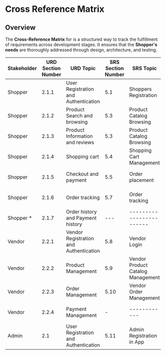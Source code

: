 # Cross Reference Matrix

## Overview
The **Cross-Reference Matrix** for  is a structured way to track the fulfillment of requirements across development stages. It ensures that the **Shopper's needs** are thoroughly addressed through design, architecture, and testing.

| **Stakeholder**         | **URD Section Number** | **URD Topic**                         | **SRS Section Number**  | **SRS Topic**                         | **Architecture Section**  | **Arch Topic**                   | **Design Section Number**  | **Design Topic**                | **Test Section Number** | **Test Topics**                 |
|--------------------------|------------------------|--------------------------------------|-------------------------|---------------------------------------|---------------------------|----------------------------------|----------------------------|---------------------------------|-------------------------|---------------------------------|
| Shopper                  | 2.1.1                  | User Registration and Authentication | 5.1                     | Shoppers Registration                 | 1.3.1                     | Shopper Component Diagram        | 6.1                        | User service                    | 7.1                     | Shoppers Registration in APP    |
| Shopper                  | 2.1.2                  | Product Search and browsing          | 5.3                     | Product Catalog Browsing              | 1.3.1                     | Shopper Component Diagram        | 6.2                        | Product Service                 | 7.3                     | Product Catalog Browsing        |
| Shopper                  | 2.1.3                  | Product Information and reviews      | 5.3                     | Product Catalog Browsing              | 1.3.1                     | Shopper Component Diagram        | 6.2                        | Product Service                 | 7.3                     | Product Catalog Browsing        |
| Shopper                  | 2.1.4                  | Shopping cart                        | 5.4                     | Shopping Cart Management              | 1.3.1                     | Shopper Component Diagram        | 6.3                        | Order service                   | 7.4                     | Cart management                 |
| Shopper                  | 2.1.5                  | Checkout and payment                 | 5.5                     | Order placement                       | 1.3.1                     | Shopper Component Diagram        | 6.3                        | Order service                   | 7.5                     | Order placement                 |
| Shopper                  | 2.1.6                  | Order tracking                       | 5.7                     | Order tracking                        | 1.3.1                     | Shopper Component Diagram        | 7.2                        | Order Table                     | 7.7                     | Order tracking                  |
| Shopper *                | 2.1.7                  | Order history and Payment history    | ---                     | ------------------------              | 1.3.1                     | Shopper Component Diagram        | 7.2                        | Order Table                     | ---                     | -                               |
| Vendor                   | 2.2.1                  |Vendor Registration and Authentication| 5.8                     | Vendor Login                          | 1.3.3                     | Vendor Component Diagram         | 6.1                        | User service                    | 7.8                     | Vendor Login                    |
| Vendor                   | 2.2.2                  | Product Management                   | 5.9                     | Vendor Product Catalog Management     | 1.3.3                     | Vendor Component Diagram         | 6.2                        | Product service                 | 7.9                     |Vendor Product Catalog Management|
| Vendor                   | 2.2.3                  | Order Management                     | 5.10                    | Vendor Order Management               | 1.3.3                     | Vendor Component Diagram         | 7.2                        | Order Table                     | 7.8                     | Vendor Order Management         |
| Vendor                   | 2.2.4                  | Payment  Management                  | -                       | ------------                          | 1.3.3                     | Vendor Component Diagram         | -                          | -                               | -                       | -                               |
| Admin                    | 2.1                    | User Registration and Authentication | 5.11                    | Admin Registration in App             | 1.3.2                     | Admin Component Diagram          | 6.1                        | User service                    | 7.11                    | Admin Registration in App       |


